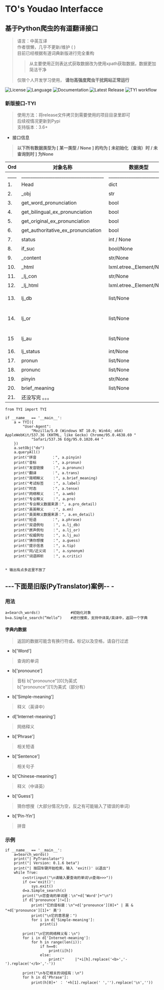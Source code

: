 # TO's Youdao Interfacce
## 基于Python爬虫的有道翻译接口
> 语言：中英互译 \
> 作者很懒，几乎不更新/维护 (  ) \
> 目前已经根据有道词典新版进行完全重构
> > 从主要使用正则表达式获取数据改为使用xpath获取数据，数据更加简洁干净 
>
> 
> 仅限个人开发学习使用，<b> 请勿高强度爬虫干扰网站正常运行 </b>

<p align="center">

![License](https://img.shields.io/badge/license-MIT-yellow)
![Language](https://img.shields.io/badge/language-Python-blue)
![Documentation](https://img.shields.io/badge/documentation-yes-brightgreen) 
![Latest Release](https://img.shields.io/github/release/TimeOoout/TYI.svg) 
 ![TYI workflow](https://github.com/TimeOoout/TYI/actions/workflows/TYI_test.yml/badge.svg)

</p>


### 新版接口-TYI

> 使用方法：将release文件拷贝到需要使用的项目目录里即可 \
> 后续视情况更新到Pypi \
> 支持版本：3.6+

* 接口信息
> <b>以下所有数据类型为 [ 某一类型 / None ] 的均为 [ 未初始化（查询）时 / 未查询到时 ] 为None </b>

| Ord  | 对象名称 | 数据类型 | 数据结构 | 备注     |
| ----- |------ | -------- | ------- |--------|
| ____      |  _____________________________________     |___________________________       |_________________________________________________________________              | ___________________________________________________________________________      |
| 1.    |Head      | dict     | {"User-Agent" : . . . ( str ) }| 填写有效Header，默认为"Mediapartners-Google"|  
| 2.    |_obj |str | 无     | 通过设置函数修改，不建议自行调用修改 |
| 3.    |get_word_pronunciation | bool | 无 |值为True时会在单词发音list中添加声音文件链接，默认为True|
| 4.    |get_bilingual_ex_pronunciation|bool | 无 |值为True时会在双语例句list中添加声音文件链接，默认为True|
| 5.    |get_original_ex_pronunciation |bool |无 | 值为True时会在原声例句list中添加声音文件链接，默认为True|
| 6.    |get_authoritative_ex_pronunciation |bool |无 | 值为True时会在权威例句list中添加声音文件链接，默认为True|
| 7.    |status |int / None |无 |</b>上一次查询的 <b> 新版数据 </b> http返回值 |
| 8.    |if_suc |bool/None |无 |判断上一次查询是否成功（似乎并没有什么用）|
| 9.    |_content|str/None |html|<b> 新版网页源数据 </b> |
| 10.   | _html | lxml.etree._Element/None | —— | _content经过lxml 中etree解析后的数据；|
| 11.   |_lj_con | str/None | html | </b>上一次查询的 <b> 旧版数据 </b> |
| 12.   | _lj_html | lxml.etree._Element/None | —— |_lj_con经过lxml 中etree解析后的数据；|
| 13.   |lj_db|list/None    | [ [ '1' , '2' , '3' , '4' , '5'  ] , [ . . . ] , . . . ] | 1为例句，2为译句，3为来源，4为英式发音，5为美式发音，若get_bilingual_ex_pronunciation=False则没有4、5|
| 14.   | lj_or | list/None | [ [ '1' , '2' , '3' , '4' （, '5'）  ] , [ . . . ] , . . . ] | 1为例句，若有译句则2为译句，3为来源（向后推），否则2为来源，3为英式发音，4为美式，若get_original_ex_pronunciation=False则没有3、4、（ 5 ） |
| 15  |lj_au | list/None|  [ [ '1' , '2' , '3' , '4'  ] , [ . . . ] , . . . ] |1为例句，2为来源，3为英式发音，4为美式发音，若get_authoritative_ex_pronunciation=False则没有3、4|
| 16.   |lj_status|int/None|无 |值表示例句获取情况（http码）（好像也没什么用）|
| 17.   |pronun|list/None |[ 'Eng' , 'Ame' ] |一般有两个值，前一个为英式发音音标，后一个为美式|
| 18.   |pronunc|list/None|['linkEn','linkAme']|一般有两个值，前一个为英式发音链接，后一个为美式|
| 19.   |pinyin |str/None |  'pinyin'  | 一般有一个值，为拼音 |
| 20.   |brief_meaning |list/None|[ ('1', { '2' : 'a' } ) , . .  . ] |1为词性或序号，2为译文，a为释义 |
| 21. | 还没写完 。。。|


~~~
from TYI import TYI

if __name__ == '__main__':
    a = TYI({
        "User-Agent":
            "Mozilla/5.0 (Windows NT 10.0; Win64; x64) AppleWebKit/537.36 (KHTML, like Gecko) Chrome/95.0.4638.69 "
            "Safari/537.36 Edg/95.0.1020.44 "
    })
    a.setObj("do")
    a.queryAll()
    print("拼音       ：", a.pinyin)
    print("音标       ：", a.pronun)
    print("发音链接    ：", a.pronunc)
    print("翻译       ：", a.trans)
    print("简明释义    ：", a.brief_meaning)
    print("考试标签    ：", a.label)
    print("时态       ：", a.tense)
    print("网络释义    ：", a.web)
    print("专业释义    ：", a.pro)
    print("专业释义数据来源：", a.pro_detail)
    print("英英释义    ：", a.en)
    print("英英释义数据来源：", a.en_detail)
    print("短语       ：", a.phrase)
    print("双语例句    ：", a.lj_db)
    print("原声例句    ：", a.lj_or)
    print("权威例句    ：", a.lj_au)
    print("猜你想搜    ：", a.guess)
    print("提示信息    ：", a.tip)
    print("同/近义词   ：", a.synonym)
    print("词语辨析    ：", a.critic)


* 输出有点多这里不放了

~~~


## ---下面是旧版(PyTranslator)案例-- -

### 用法
~~~
a=Search_words()              #初始化对象
b=a.Simple_search(“Hello”)    #进行搜索，支持中译英/英译中，返回一个字典
~~~
#### 字典内数据
> 返回的数据可能含有换行符或<b>、</b>标记以及空格，请自行过滤
* b['Word']
> 查询的单词
* b['pronounce']
> 音标
> b["pronounce"][0]为英式 \
> b["pronounce"][1]为美式（部分有）
* b['Simple-meaning']
> 释义（英译中）
* d['Internet-meaning']
> 网络释义
* b['Phrase']
> 相关短语
* b['Sentence']
> 相关句子
* b['Chinese-meaning']
> 释义（中译英）
* b['Guess']
> 猜你想搜（大部分情况为空，反之有可能输入了错误的单词）
* b['Pin-Yin']
> 拼音 

### 示例
~~~
if __name__ == '__main__':
    a=Search_words()
    print("| PyTranslator")
    print("| Version: 0.1.6 beta")
    print("| 按回车键开始检索，输入 'exit()' 以退出")
    while True:
        c=str(input("\n请输入要查询的单词\n查询>>>"))
        if c=='exit()':
            sys.exit()
        d=a.Simple_search(c)
        print("\n您查询的单词是：\n"+d['Word']+"\n")
        if d['pronounce']!=[]:
            print("它的音标是：\n"+d['pronounce'][0]+" | 英 & "+d['pronounce'][1]+' 美')
            print("\n它的意思是：")
            for i in d['Simple-meaning']:
                print(i)

        print("\n它的网络释义有：\n")
        for i in d['Internet-meaning']:
            for h in range(len(i)):
                if h==0:
                    print(i[h])
                else:
                    print("     |"+i[h].replace('<b>','-').replace('</b>','-'))

        print("\n与它相关的词组有：\n")
        for h in d['Phrase']:
            print(h[0]+' ： '+h[1].replace(' ','').replace('\n',''))
            
~~~
